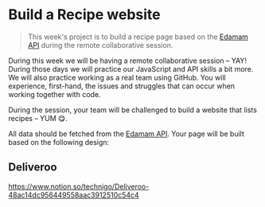 # Build a Recipe website

> This week's project is to build a recipe page based on the [Edamam API](https://developer.edamam.com/edamam-docs-recipe-api) during the remote collaborative session.

During this week we will be having a remote collaborative session – YAY! During those days we will practice our JavaScript and API skills a bit more. We will also practice working as a real team using GitHub. You will experience, first-hand, the issues and struggles that can occur when working together with code.

During the session, your team will be challenged to build a website that lists recipes  – YUM 😋.

All data should be fetched from the [Edamam API](https://developer.edamam.com/edamam-docs-recipe-api). Your page will be built based on the following design:

## Deliveroo
https://www.notion.so/technigo/Deliveroo-48ac14dc956449558aac3912510c54c4
